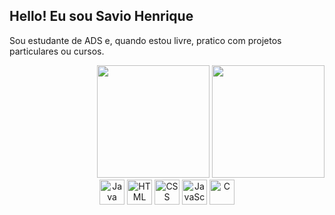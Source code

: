 ## Hello! Eu sou Savio Henrique

<!-- Sobre mim -->
Sou estudante de ADS e, quando estou livre, pratico com projetos particulares ou cursos.

<!-- Cartões de estatísticas -->
<div align="right">
  
  <!-- Cartão de estatísticas -->
  <img height="180em" src="https://github-readme-stats.vercel.app/api?username=Savio123d&show_icons=true&theme=dark&include_all_commits=true&count_private=true&bg_color=000000&title_color=00FF00&text_color=00FF00"/>
  
  <!-- Cartão de linguagens mais usadas -->
  <img height="180em" src="https://github-readme-stats.vercel.app/api/top-langs/?username=Savio123d&layout=compact&theme=dark&bg_color=000000&title_color=00FF00&text_color=00FF00"/>
  
</div>
<div align="center">
  <img src="https://link-para-o-icone-java.png" alt="Java" width="40" height="40" />
  <img src="https://link-para-o-icone-html.png" alt="HTML" width="40" height="40" />
  <img src="https://link-para-o-icone-css.png" alt="CSS" width="40" height="40" />
  <img src="https://link-para-o-icone-js.png" alt="JavaScript" width="40" height="40" />
  <img src="https://link-para-o-icone-c.png" alt="C" width="40" height="40" />
</div>



